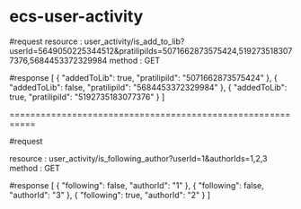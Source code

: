 # ecs-user-activity

#request
resource : user_activity/is_add_to_lib?userId=5649050225344512&pratilipiIds=5071662873575424,5192735183077376,5684453372329984
method : GET

#response
[
  {
    "addedToLib": true,
    "pratilipiId": "5071662873575424"
  },
  {
    "addedToLib": false,
    "pratilipiId": "5684453372329984"
  },
  {
    "addedToLib": true,
    "pratilipiId": "5192735183077376"
  }
]

===========================================================

#request

resource : user_activity/is_following_author?userId=1&authorIds=1,2,3
method : GET

#response
[
  {
    "following": false,
    "authorId": "1"
  },
  {
    "following": false,
    "authorId": "3"
  },
  {
    "following": true,
    "authorId": "2"
  }
]
